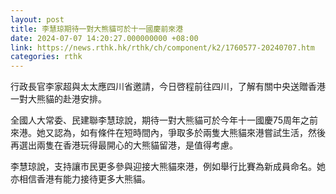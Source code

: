 ```yaml
---
layout: post
title: 李慧琼期待一對大熊貓可於十一國慶前來港
date: 2024-07-07 14:20:27.000000000 +08:00
link: https://news.rthk.hk/rthk/ch/component/k2/1760577-20240707.htm
categories: rthk
---
```


行政長官李家超與太太應四川省邀請，今日啓程前往四川，了解有關中央送贈香港一對大熊貓的赴港安排。

全國人大常委、民建聯李慧琼說，期待一對大熊貓可於今年十一國慶75周年之前來港。她又認為，如有條件在短時間內，爭取多於兩隻大熊貓來港嘗試生活，然後再選出兩隻在香港玩得最開心的大熊貓留港，是值得考慮。

李慧琼說，支持讓市民更多參與迎接大熊貓來港，例如舉行比賽為新成員命名。她亦相信香港有能力接待更多大熊貓。
